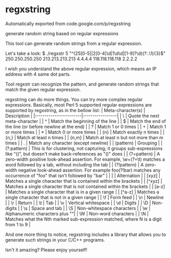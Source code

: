 # regxstring
Automatically exported from code.google.com/p/regxstring

generate random string based on regular expressions

This tool can generate random strings from a regular expression.

Let's take a look: $ ./regxstr 5 "^(25[0-5]|2[0-4]\d|1\d\d|[1-9]?\d)(?:\.\1){3}$" 250.250.250.250 213.213.213.213 4.4.4.4 118.118.118.118 2.2.2.2

I wish you understand the above regular expression, which means an IP address with 4 same dot parts.

Tool regxstr can recognize the pattern, and generate random strings that match the given regular expression.

regxstring can do more things. You can try more complex regular expressions. Basically, most Perl 5 supported regular expressions are supported by regxstring, as in the bellow list: | Meta-character(s) | Description | |:----------------------|:----------------| | \ | Quote the next meta-character | | ^ | Match the beginning of the line | | $ | Match the end of the line (or before newline at the end) | | ? | Match 1 or 0 times | | + | Match 1 or more times | | * | Match 0 or more times | | {n} | Match exactly n times | | {n,} | Match at least n times | | {n,m} | Match at least n but not more than m times | | . | Match any character (except newline) | | (pattern) | Grouping | | (?:pattern) | This is for clustering, not capturing; it groups sub-expressions like "()", but doesn't make back-references as "()" does | | (?=pattern) | A zero-width positive look-ahead assertion. For example, \w+(?=\t) matches a word followed by a tab, without including the tab | | (?!pattern) | A zero-width negative look-ahead assertion. For example foo(?!bar) matches any occurrence of "foo" that isn't followed by "bar" | | | | Alternation | | [xyz] | Matches a single character that is contained within the brackets | | [^xyz] | Matches a single character that is not contained within the brackets | | [a-z] | Matches a single character that is in a given range | | [^a-z] | Matches a single character that is not in a given range | | \f | Form feed | | \n | Newline | | \r | Return | | \t | Tab | | \v | Vertical whitespace | | \d | Digits | | \D | Non-digits | | \s | Space and tab | | \S | Non-whitespace characters | | \w | Alphanumeric characters plus ""| | \W | Non-word characters | | \N | Matches what the Nth marked sub-expression matched, where N is a digit from 1 to 9 |

And one more thing to notice, regxstring includes a library that allows you to generate such strings in your C/C++ programs.

Isn't it amazing? Please enjoy yourself!
